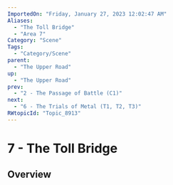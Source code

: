 ```yaml
---
ImportedOn: "Friday, January 27, 2023 12:02:47 AM"
Aliases:
  - "The Toll Bridge"
  - "Area 7"
Category: "Scene"
Tags:
  - "Category/Scene"
parent:
  - "The Upper Road"
up:
  - "The Upper Road"
prev:
  - "2 - The Passage of Battle (C1)"
next:
  - "6 - The Trials of Metal (T1, T2, T3)"
RWtopicId: "Topic_8913"
---
```

# 7 - The Toll Bridge
## Overview
